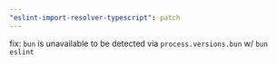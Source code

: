 ```yaml
---
"eslint-import-resolver-typescript": patch
---
```


fix: `bun` is unavailable to be detected via `process.versions.bun` w/ `bun eslint`
